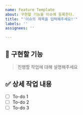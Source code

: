 ```yaml
---
name: Feature Template
about: 구현할 기능을 이슈에 등록한다.
title: "'이슈의 제목을 입력해주세요!'"
labels: ''
assignees: ''

---
```


## 💼 구현할 기능
> 진행할 작업에 대해 설명해주세요

## ✅ 상세 작업 내용

- [ ] To-do 1
- [ ] To-do 2
- [ ] To-do 3